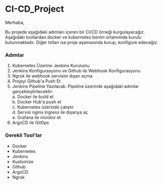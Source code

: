 # CI-CD_Project

Merhaba,

Bu projede aşağıdaki adımları içeren bir CI/CD örneği kurgulayacağız. Aşağıdaki toollardan docker ve kubernetes benim ortamımda kurulu bulunmaktadır. Diğer tolları ise proje aşamasında kurup, konfigure edeceğiz.

### Adımlar

1. Kubernetes Üzerine Jenkins Kurulumu  
2. Jenkins Konfigurasyonu ve Github ile Webhook Konfigurasyonu  
3. Ngrok ile webhook servisini dışarı açma  
4. Projeyi Github'a Push Et  
5. Jenkins Pipeline Yazılacak. Pipeline üzerinde aşağıdaki adımlar gerçekleştirilecektir:  
   a. Docker ile build et  
   b. Docker Hub'a push et  
   c. Kubernetes üzerinde çalıştır  
   d. Servisi nginx ingress ile dışarıya aç  
   e. Grafana ile monitor et  
6. ArgoCD ile GitOps

### Gerekli Tool'lar

- Docker  
- Kubernetes  
- Jenkins  
- Kustomize  
- Github  
- ArgoCD  
- Ngrok
